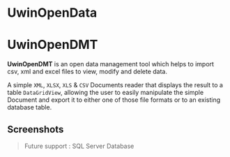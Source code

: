 # UwinOpenData

# UwinOpenDMT
**UwinOpenDMT**   is an open data management tool which helps to import csv, xml and excel files to view, modify and delete data.

A simple `XML`, `XLSX`, `XLS` & `CSV` Documents reader that displays the result to a table `DataGridView`, allowing the user to easily manipulate the simple Document and export it to either one of those file formats or to an existing database table.

## Screenshots




> Future support : SQL Server Database
